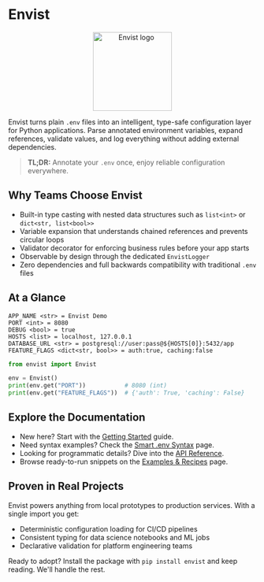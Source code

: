 # Envist

<p align="center">
	<img src="assets/images/logo.png" alt="Envist logo" width="160" />
</p>

Envist turns plain `.env` files into an intelligent, type-safe configuration layer for Python applications. Parse annotated environment variables, expand references, validate values, and log everything without adding external dependencies.

> **TL;DR:** Annotate your `.env` once, enjoy reliable configuration everywhere.

## Why Teams Choose Envist

- Built-in type casting with nested data structures such as `list<int>` or `dict<str, list<bool>>`
- Variable expansion that understands chained references and prevents circular loops
- Validator decorator for enforcing business rules before your app starts
- Observable by design through the dedicated `EnvistLogger`
- Zero dependencies and full backwards compatibility with traditional `.env` files

## At a Glance

```env
APP_NAME <str> = Envist Demo
PORT <int> = 8080
DEBUG <bool> = true
HOSTS <list> = localhost, 127.0.0.1
DATABASE_URL <str> = postgresql://user:pass@${HOSTS[0]}:5432/app
FEATURE_FLAGS <dict<str, bool>> = auth:true, caching:false
```

```python
from envist import Envist

env = Envist()
print(env.get("PORT"))           # 8080 (int)
print(env.get("FEATURE_FLAGS"))  # {'auth': True, 'caching': False}
```

## Explore the Documentation

- New here? Start with the [Getting Started](getting-started.md) guide.
- Need syntax examples? Check the [Smart .env Syntax](guides/env-file-syntax.md) page.
- Looking for programmatic details? Dive into the [API Reference](reference/api.md).
- Browse ready-to-run snippets on the [Examples & Recipes](examples.md) page.

## Proven in Real Projects

Envist powers anything from local prototypes to production services. With a single import you get:

- Deterministic configuration loading for CI/CD pipelines
- Consistent typing for data science notebooks and ML jobs
- Declarative validation for platform engineering teams

Ready to adopt? Install the package with `pip install envist` and keep reading. We'll handle the rest.
